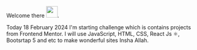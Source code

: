 Welcome there <img width=30 height=30 src="https://cdn-icons-png.freepik.com/256/9267/9267412.png?ga=GA1.1.394899043.1705554852&semt=ais"/>.

Today 18 February 2024 I'm starting challenge which is contains projects from Frontend Mentor.
I will use JavaScript, HTML, CSS, React Js ⚛️, Bootsrtap 5 and etc to make wonderful sites Insha Allah.
